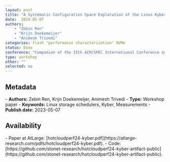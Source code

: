 ```yaml
---
layout: post
title: "A Systematic Configuration Space Exploration of the Linux Kyber I/O Scheduler"
date:  2024-05-07
authors: 
    - "Zebin Ren"
    - "Krijn Doekemeijer"
    - "Animesh Trivedi"
categories: flash "performance characterization" NVMe
status: Done
conference: "Companion of the 15th ACM/SPEC International Conference on Performance Engineering (ICPE ’24 Companion)"
type: workshop
other: ""
selected: no
---
```


<h2>Metadata</h2>
- <b>Authors:</b> Zebin Ren, Krijn Doekemeijer, Animesh Trivedi
- <b>Type:</b> Workshop paper
- <b>Keywords:</b> Linux storage schedulers, Kyber, Measurements
- <b>Publish date:</b> 2023-05-07

<h2>Availability</h2>
- Paper at AtLarge: [hotcloudperf24-kyber.pdf](https://atlarge-research.com/pdfs/hotcloudperf24-kyber.pdf).
- Code: [https://github.com/stonet-research/hotcloudperf24-kyber-artifact-public](https://github.com/stonet-research/hotcloudperf24-kyber-artifact-public).
